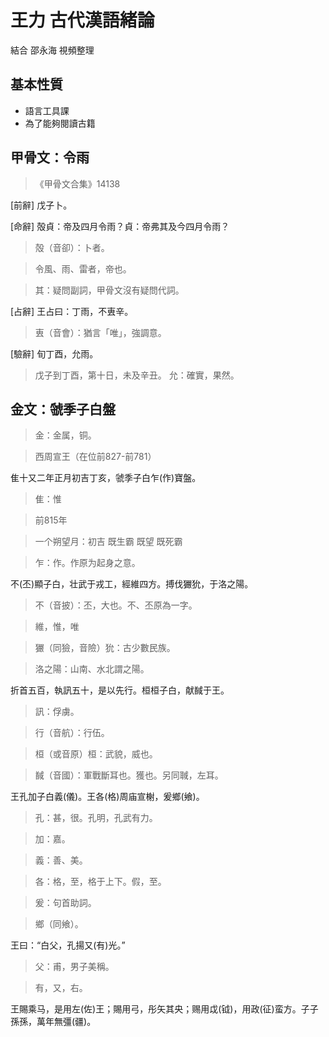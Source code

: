 # 王力 古代漢語緒論

結合 邵永海 視頻整理

## 基本性質

- 語言工具課
- 為了能夠閱讀古籍

## 甲骨文：令雨

> 《甲骨文合集》14138 

[前辭] 戊子卜。

[命辭] 殻貞：帝及四月令雨？貞：帝弗其及今四月令雨？

> 殻（音卻）：卜者。

> 令風、雨、雷者，帝也。

> 其：疑問副詞，甲骨文沒有疑問代詞。

[占辭] 王占曰：丁雨，不叀辛。

> 叀（音會）：猶言「唯」，強調意。

[驗辭] 旬丁酉，允雨。

> 戊子到丁酉，第十日，未及辛丑。
> 允：確實，果然。

## 金文：虢季子白盤

> 金：金属，铜。

> 西周宣王（在位前827-前781）

隹十又二年正月初吉丁亥，虢季子白乍(作)寶盤。

> 隹：惟

> 前815年

> 一个朔望月：初吉 既生霸 既望 既死霸

> 乍：作。作原为起身之意。

不(丕)顯子白，壮武于戎工，經維四方。搏伐玁狁，于洛之陽。

> 不（音披）：丕，大也。不、丕原為一字。

> 維，惟，唯

> 玁（同獫，音險）狁：古少數民族。

> 洛之陽：山南、水北謂之陽。

折首五百，執訊五十，是以先行。桓桓子白，献馘于王。

> 訊：俘虜。

> 行（音航）：行伍。

> 桓（或音原）桓：武貌，威也。

> 馘（音國）：軍戰斷耳也。獲也。另同聝，左耳。

王孔加子白義(儀)。王各(格)周庙宣榭，爰鄉(飨)。

> 孔：甚，很。孔明，孔武有力。

> 加：嘉。

> 義：善、美。

> 各：格，至，格于上下。假，至。

> 爰：句首助詞。

> 鄉（同飨）。

王曰：“白父，孔揚又(有)光。”

> 父：甫，男子美稱。

> 有，又，右。

王賜乘马，是用左(佐)王；賜用弓，彤矢其央；赐用戉(钺)，用政(征)蛮方。子子孫孫，萬年無彊(疆)。
